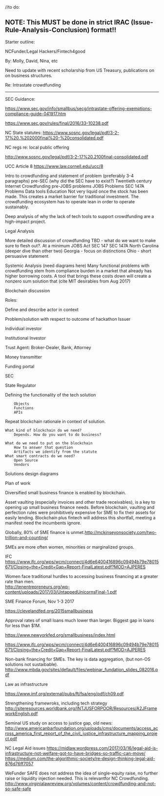 //to do: 

## NOTE: This MUST be done in strict IRAC (Issue-Rule-Analysis-Conclusion) format!!

Starter outline:

NCFunder/Legal Hackers/Fintech4good

By: Molly, David, Nina, etc

Need to update with recent scholarship from US Treasury, publications on on business structures.


Re: Intrastate crowdfunding 


_____________________
SEC Guidance: 


https://www.sec.gov/info/smallbus/secg/intrastate-offering-exemptions-compliance-guide-041917.htm 

https://www.sec.gov/rules/final/2016/33-10238.pdf 


NC State statutes:  https://www.sosnc.gov/legal/pdf/3-2-17%20.%202000final%20-%20consolidated.pdf 

NC regs re: local public offering

http://www.sosnc.gov/legal/pdf/3-2-17%20.2100final-consolidated.pdf 

UCC Article 8 https://www.law.cornell.edu/ucc/8 



Intro to crowdfunding and statement of problem (preferably 3-4 paragraphs)
	pre-SEC (why did the SEC have to exist?)
	Twentieth century
	Internet Crowdfunding
		pre-JOBS
			problems
		JOBS
			Problems
		SEC 147A
			Problems 
			Data tools
			Education
			Not very liquid once the stock has been made. This creates a market barrier for traditional investment. The crowdfunding ecosystem has to operate lean in order to operate sustainably. 
			
			
Deep analysis of why the lack of tech tools to support crowdfunding are a high-impact project. 

Legal Analysis

More detailed discussion of crowdfunding TBD - what do we want to make sure to flesh out?. At a minimum
		JOBS Act
		SEC 147
		SEC 147A
			North Carolina (deeper dive than other two)
Georgia - focus on distinctions
Ohio - short persuasive statement 


Systemic Analysis (need diagrams here)
Many functional problems with crowdfunding stem from compliance burden in a market that already has higher borrowing costs. A tool that brings these costs down will create a nonzero sum solution that (cite MIT desirables from Aug 2017)

Blockchain discussion

Roles: 

Define and describe actor in context

Problem/solution with respect to outcome of hackathon
Issuer

Individual investor

Institutional Investor

Trust Agent: Broker-Dealer, Bank, Attorney

Money transmitter

Funding portal

SEC

State Regulator

Defining the functionality of the tech solution

		Objects
		Functions	
		APIs

Repeat blockchain rationale in context of solution.

	What kind of blockchain do we need? 
		Depends. How do you want to do business? 
		
	What do we need to put on the blockchain
		How to answer that question
		Artifacts we identify from the statute
	What smart contracts do we need?
		Open Source
		Vendors

Solutions design diagrams 

Plan of work


Diversified small business finance is enabled by blockchain.

Asset vaulting (especially invoices and other trade receivables), is a key to opening up small business finance needs. Before blockchain, vaulting and perfection rules were prohibitively expensive for SME to fix their assets for easily lending. Blockchain plus fintech will address this shortfall, meeting a manifest need the incumbents ignore. 

Globally, 80% of SME finance is unmet.http://mckinseyonsociety.com/two-trillion-and-counting/ 

SMEs are more often women, minorities or marginalized groups. 

IFC https://www.ifc.org/wps/wcm/connect/4d6e6400416896c09494b79e78015671/Closing+the+Credit+Gap+Report-FinalLatest.pdf?MOD=AJPERES 

 Women face traditional hurdles to accessing business financing at a greater rate than men.  
http://tenentrepreneurs.org/wp-content/uploads/2017/03/UntappedUnicornsFinal-1.pdf

SME Finance Forum, Nov 1-3 2017 

https://clevelandfed.org/2015smallbusiness  

Approval rates of small loans much lower than larger.  Biggest gap in loans for less than $1M.  

https://www.newyorkfed.org/smallbusiness/index.html 

https://www.ifc.org/wps/wcm/connect/4d6e6400416896c09494b79e78015671/Closing+the+Credit+Gap+Report-FinalLatest.pdf?MOD=AJPERES 


Non-bank financing for SMEs. The key is data aggregation, (but non-OS solutions not sustaibable). http://www.mbda.gov/sites/default/files/webinar_fundation_slides_082016.pdf 


Law as infrastructure 

https://www.imf.org/external/pubs/ft/fsa/eng/pdf/ch09.pdf 

Strengthening framewroks, including tech strategy http://siteresources.worldbank.org/INTJUSFORPOOR/Resources/A2JFrameworkEnglish.pdf 


Seminal US study on access to justice gap, old news: http://www.americanbarfoundation.org/uploads/cms/documents/access_across_america_first_report_of_the_civil_justice_infrastructure_mapping_project.pdf 


NC Legal Aid issues 
https://midlaw.wordpress.com/2017/03/16/legal-aid-is-infrastructure-not-welfare-got-to-have-bridges-so-traffic-can-move/ 
https://medium.com/the-algorithmic-society/re-design-thinking-legal-aid-876d76ff7057 


WeFunder SAFE does not address the idea of single-equity raise, no further raise or liquidity injection needed. This is  relevantfor NC Crowdfunding. http://www.virginialawreview.org/volumes/content/crowdfunding-and-not-so-safe-safe 
